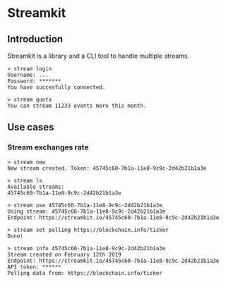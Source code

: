 # Streamkit

## Introduction

Streamkit is a library and a CLI tool to handle multiple streams.

```shell
> stream login
Username: ...
Password: *******
You have succesfully connected.

> stream quota
You can stream 11233 events more this month.
```

## Use cases

### Stream exchanges rate

```shell
> stream new
New stream created. Token: 45745c60-7b1a-11e8-9c9c-2d42b21b1a3e

> stream ls
Available streams:
45745c60-7b1a-11e8-9c9c-2d42b21b1a3e

> stream use 45745c60-7b1a-11e8-9c9c-2d42b21b1a3e
Using stream: 45745c60-7b1a-11e8-9c9c-2d42b21b1a3e
Endpoint: https://streamkit.io/45745c60-7b1a-11e8-9c9c-2d42b21b1a3e

> stream set polling https://blockchain.info/ticker
Done!

> stream info 45745c60-7b1a-11e8-9c9c-2d42b21b1a3e
Stream created on February 12th 2019
Endpoint: https://streamkit.io/45745c60-7b1a-11e8-9c9c-2d42b21b1a3e
API token: ******
Polling data from: https://blockchain.info/ticker
```






